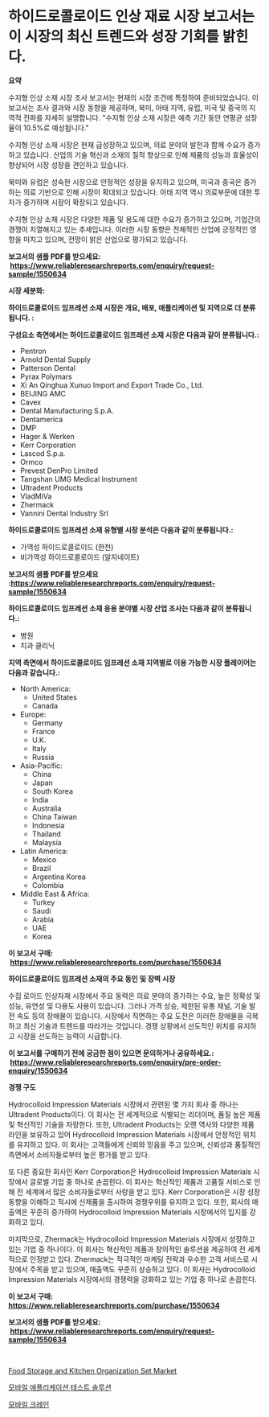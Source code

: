 <p><h1>하이드로콜로이드 인상 재료 시장 보고서는 이 시장의 최신 트렌드와 성장 기회를 밝힌다.</h1></p><p><strong>요약</strong></p>
<p><p>수지형 인상 소재 시장 조사 보고서는 현재의 시장 조건에 특정하여 준비되었습니다. 이 보고서는 조사 결과와 시장 동향을 제공하며, 북미, 아태 지역, 유럽, 미국 및 중국의 지역적 전파를 자세히 설명합니다. "수지형 인상 소재 시장은 예측 기간 동안 연평균 성장율이 10.5%로 예상됩니다."</p><p>수지형 인상 소재 시장은 현재 급성장하고 있으며, 의료 분야의 발전과 함께 수요가 증가하고 있습니다. 산업의 기술 혁신과 소재의 질적 향상으로 인해 제품의 성능과 효율성이 향상되어 시장 성장을 견인하고 있습니다.</p><p>북미와 유럽은 성숙한 시장으로 안정적인 성장을 유지하고 있으며, 미국과 중국은 증가하는 의료 기반으로 인해 시장이 확대되고 있습니다. 아태 지역 역시 의료부문에 대한 투자가 증가하며 시장이 확장되고 있습니다.</p><p>수지형 인상 소재 시장은 다양한 제품 및 용도에 대한 수요가 증가하고 있으며, 기업간의 경쟁이 치열해지고 있는 추세입니다. 이러한 시장 동향은 전체적인 산업에 긍정적인 영향을 미치고 있으며, 전망이 밝은 산업으로 평가되고 있습니다.</p></p>
<p><strong>보고서의 샘플 PDF를 받으세요: &nbsp;<a href="https://www.reliableresearchreports.com/enquiry/request-sample/1550634">https://www.reliableresearchreports.com/enquiry/request-sample/1550634</a></strong></p>
<p><strong>시장 세분화:</strong></p>
<p><strong> 하이드로콜로이드 임프레션 소재 시장은 개요, 배포, 애플리케이션 및 지역으로 더 분류됩니다. :</strong></p>
<p><strong>구성요소 측면에서는 하이드로콜로이드 임프레션 소재 시장은 다음과 같이 분류됩니다.:</strong></p>
<p><ul><li>Pentron</li><li>Arnold Dental Supply</li><li>Patterson Dental</li><li>Pyrax Polymars</li><li>Xi An Qinghua Xunuo Import and Export Trade Co., Ltd.</li><li>BEIJING AMC</li><li>Cavex</li><li>Dental Manufacturing S.p.A.</li><li>Dentamerica</li><li>DMP</li><li>Hager & Werken</li><li>Kerr Corporation</li><li>Lascod S.p.a.</li><li>Ormco</li><li>Prevest DenPro Limited</li><li>Tangshan UMG Medical Instrument</li><li>Ultradent Products</li><li>VladMiVa</li><li>Zhermack</li><li>Vannini Dental Industry Srl</li></ul></p>
<p><strong> 하이드로콜로이드 임프레션 소재 유형별 시장 분석은 다음과 같이 분류됩니다.:</strong></p>
<p><ul><li>가역성 하이드로콜로이드 (한천)</li><li>비가역성 하이드로콜로이드 (알지네이트)</li></ul></p>
<p><strong>보고서의 샘플 PDF를 받으세요 :<a href="https://www.reliableresearchreports.com/enquiry/request-sample/1550634">https://www.reliableresearchreports.com/enquiry/request-sample/1550634</a></strong></p>
<p><strong> 하이드로콜로이드 임프레션 소재 응용 분야별 시장 산업 조사는 다음과 같이 분류됩니다.:</strong></p>
<p><ul><li>병원</li><li>치과 클리닉</li></ul></p>
<p><strong>지역 측면에서 하이드로콜로이드 임프레션 소재 지역별로 이용 가능한 시장 플레이어는 다음과 같습니다.:</strong></p>
<p><ul>
    <li>
        North America:
        <ul>
            <li>United States</li>
            <li>Canada</li>
        </ul>
    </li>
    <li>
        Europe:
        <ul>
            <li>Germany</li>
            <li>France</li>
            <li>U.K.</li>
            <li>Italy</li>
            <li>Russia</li>
        </ul>
    </li>
    <li>
        Asia-Pacific:
        <ul>
            <li>China</li>
            <li>Japan</li>
            <li>South Korea</li>
            <li>India</li>
            <li>Australia</li>
            <li>China Taiwan</li>
            <li>Indonesia</li>
            <li>Thailand</li>
            <li>Malaysia</li>
        </ul>
    </li>
    <li>
        Latin America:
        <ul>
            <li>Mexico</li>
            <li>Brazil</li>
            <li>Argentina Korea</li>
            <li>Colombia</li>
        </ul>
    </li>
    <li>
        Middle East & Africa:
        <ul>
            <li>Turkey</li>
            <li>Saudi</li>
            <li>Arabia</li>
            <li>UAE</li>
            <li>Korea</li>
        </ul>
    </li>
    </ul></p>
<p><strong>이 보고서 구매: &nbsp;<a href="https://www.reliableresearchreports.com/purchase/1550634">https://www.reliableresearchreports.com/purchase/1550634</a></strong></p>
<p><strong>하이드로콜로이드 임프레션 소재의 주요 동인 및 장벽 시장</strong></p>
<p><p>수집 로이드 인상자재 시장에서 주요 동력은 의료 분야의 증가하는 수요, 높은 정확성 및 성능, 유연성 및 다용도 사용이 있습니다. 그러나 가격 상승, 제한된 유통 채널, 기술 발전 속도 등의 장애물이 있습니다. 시장에서 직면하는 주요 도전은 이러한 장애물을 극복하고 최신 기술과 트렌드를 따라가는 것입니다. 경쟁 상황에서 선도적인 위치를 유지하고 시장을 선도하는 능력이 시급합니다.</p></p>
<p><strong>이 보고서를 구매하기 전에 궁금한 점이 있으면 문의하거나 공유하세요.: &nbsp;<a href="https://www.reliableresearchreports.com/enquiry/pre-order-enquiry/1550634">https://www.reliableresearchreports.com/enquiry/pre-order-enquiry/1550634</a></strong></p>
<p><strong>경쟁 구도</strong></p>
<p><p>Hydrocolloid Impression Materials 시장에서 관련된 몇 가지 회사 중 하나는 Ultradent Products이다. 이 회사는 전 세계적으로 식별되는 리더이며, 품질 높은 제품 및 혁신적인 기술을 자랑한다. 또한, Ultradent Products는 오랜 역사와 다양한 제품 라인을 보유하고 있어 Hydrocolloid Impression Materials 시장에서 안정적인 위치를 유지하고 있다. 이 회사는 고객들에게 신뢰와 믿음을 주고 있으며, 신뢰성과 품질적인 측면에서 소비자들로부터 높은 평가를 받고 있다.</p><p>또 다른 중요한 회사인 Kerr Corporation은 Hydrocolloid Impression Materials 시장에서 글로벌 기업 중 하나로 손꼽힌다. 이 회사는 혁신적인 제품과 고품질 서비스로 인해 전 세계에서 많은 소비자들로부터 사랑을 받고 있다. Kerr Corporation은 시장 성장 동향을 이해하고 적시에 신제품을 출시하여 경쟁우위를 유지하고 있다. 또한, 회사의 매출액은 꾸준히 증가하여 Hydrocolloid Impression Materials 시장에서의 입지를 강화하고 있다.</p><p>마지막으로, Zhermack는 Hydrocolloid Impression Materials 시장에서 성장하고 있는 기업 중 하나이다. 이 회사는 혁신적인 제품과 창의적인 솔루션을 제공하여 전 세계적으로 인정받고 있다. Zhermack는 적극적인 마케팅 전략과 우수한 고객 서비스로 시장에서 주목을 받고 있으며, 매출액도 꾸준히 상승하고 있다. 이 회사는 Hydrocolloid Impression Materials 시장에서의 경쟁력을 강화하고 있는 기업 중 하나로 손꼽힌다.</p></p>
<p><strong>이 보고서 구매: &nbsp; <a href="https://www.reliableresearchreports.com/purchase/1550634">https://www.reliableresearchreports.com/purchase/1550634</a></strong></p>
<p><strong>보고서의 샘플 PDF를 받으세요: &nbsp;<a href="https://www.reliableresearchreports.com/enquiry/request-sample/1550634">https://www.reliableresearchreports.com/enquiry/request-sample/1550634</a></strong><strong></strong></p>
<p>&nbsp;</p>
<p><p><a href="https://github.com/Sinjinluong3e0awx2m195k76/Market-Research-Report-List-1/blob/main/food-storage-and-kitchen-organization-set-market.md">Food Storage and Kitchen Organization Set Market</a></p><p><a href="https://github.com/vs019sa3m8x/Market-Research-Report-List-1/blob/main/64871116176.md">모바일 애플리케이션 테스트 솔루션</a></p><p><a href="https://github.com/Madalyell456456/Market-Research-Report-List-1/blob/main/65366566177.md">모바일 크레인</a></p></p>